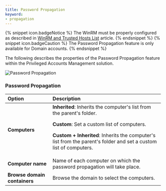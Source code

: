 ```yaml
---
title: Password Propagation
keyword: 
- propagation
---
```

{% snippet icon.badgeNotice %}
The WinRM must be properly configured as described in [WinRM and Trusted Hosts List](/kb/devolutions-server/how-to-articles/winrm-trustedhostslist/) article.
{% endsnippet %}
{% snippet icon.badgeCaution %}
The Password Propagation feature is only available for Domain accounts.
{% endsnippet %}

The following describes the properties of the Password Propagation feature within the Privileged Accounts Management solution.  

![Password Propagation](https://webdevolutions.azureedge.net/docs/en/server/ServerOp8172.png)  

### Password Propagation

Option  | Description  
:-----  | :----------  
**Computers**|**Inherited**:  Inherits the computer's list from the parent's folder.<p>**Custom**: Set a custom list of computers.<p>**Custom + Inherited**: Inherits the computer's list from the parent's folder and set a custom list of computers.
**Computer name**|Name of each computer on which the password propagation will take place. 
**Browse domain containers**|Browse the domain to select the computers. 
